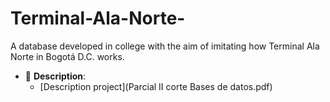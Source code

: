 # Terminal-Ala-Norte-
A database developed in college with the aim of imitating how Terminal Ala Norte in Bogotá D.C. works.
- :file_folder: **Description**:
  - [Description project](Parcial II corte Bases de datos.pdf)
